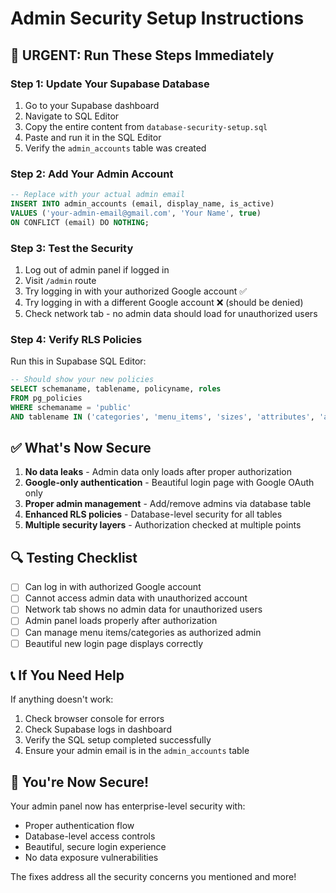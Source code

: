 # Admin Security Setup Instructions

## 🚨 URGENT: Run These Steps Immediately

### Step 1: Update Your Supabase Database

1. Go to your Supabase dashboard
2. Navigate to SQL Editor
3. Copy the entire content from `database-security-setup.sql`
4. Paste and run it in the SQL Editor
5. Verify the `admin_accounts` table was created

### Step 2: Add Your Admin Account

```sql
-- Replace with your actual admin email
INSERT INTO admin_accounts (email, display_name, is_active)
VALUES ('your-admin-email@gmail.com', 'Your Name', true)
ON CONFLICT (email) DO NOTHING;
```

### Step 3: Test the Security

1. Log out of admin panel if logged in
2. Visit `/admin` route
3. Try logging in with your authorized Google account ✅
4. Try logging in with a different Google account ❌ (should be denied)
5. Check network tab - no admin data should load for unauthorized users

### Step 4: Verify RLS Policies

Run this in Supabase SQL Editor:

```sql
-- Should show your new policies
SELECT schemaname, tablename, policyname, roles
FROM pg_policies
WHERE schemaname = 'public'
AND tablename IN ('categories', 'menu_items', 'sizes', 'attributes', 'admin_accounts');
```

## ✅ What's Now Secure

1. **No data leaks** - Admin data only loads after proper authorization
2. **Google-only authentication** - Beautiful login page with Google OAuth only
3. **Proper admin management** - Add/remove admins via database table
4. **Enhanced RLS policies** - Database-level security for all tables
5. **Multiple security layers** - Authorization checked at multiple points

## 🔍 Testing Checklist

- [ ] Can log in with authorized Google account
- [ ] Cannot access admin data with unauthorized account
- [ ] Network tab shows no admin data for unauthorized users
- [ ] Admin panel loads properly after authorization
- [ ] Can manage menu items/categories as authorized admin
- [ ] Beautiful new login page displays correctly

## 📞 If You Need Help

If anything doesn't work:

1. Check browser console for errors
2. Check Supabase logs in dashboard
3. Verify the SQL setup completed successfully
4. Ensure your admin email is in the `admin_accounts` table

## 🚀 You're Now Secure!

Your admin panel now has enterprise-level security with:

- Proper authentication flow
- Database-level access controls
- Beautiful, secure login experience
- No data exposure vulnerabilities

The fixes address all the security concerns you mentioned and more!
